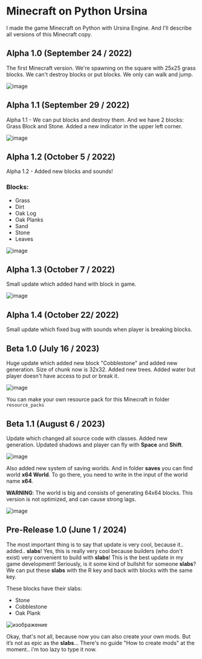 # Minecraft on Python Ursina
I made the game Minecraft on Python with Ursina Engine. 
And I'll describe all versions of this Minecraft copy.

## Alpha 1.0 (September 24 / 2022)
The first Minecraft version.
We're spawning on the square with 25x25 grass blocks.
We can't destroy blocks or put blocks. We only can walk and jump.

![image](https://github.com/TwoIt202/Minecraft-Python-Ursina/assets/111056676/37e4e76b-4b9b-48f6-bf25-7baa68b5273e)

## Alpha 1.1 (September 29 / 2022)
Alpha 1.1 - We can put blocks and destroy them. And we have 2 blocks: Grass Block and Stone.
Added a new indicator in the upper left corner.

![image](https://github.com/TwoIt202/Minecraft-Python-Ursina/assets/111056676/3b48ed7c-4b0d-4f9e-8bed-ac46db0db2a3)

## Alpha 1.2 (October 5 / 2022)
Alpha 1.2 - Added new blocks and sounds!
### Blocks:
* Grass
* Dirt
* Oak Log
* Oak Planks
* Sand
* Stone
* Leaves

![image](https://github.com/TwoIt202/Minecraft-Python-Ursina/assets/111056676/58ed2ec0-7e8b-4ff9-9c11-e7d6805325ca)

## Alpha 1.3 (October 7 / 2022)
Small update which added hand with block in game.

![image](https://github.com/TwoIt202/Minecraft-Python-Ursina/assets/111056676/926a9d6d-fa20-4e52-b53c-88c88f621f34)

## Alpha 1.4 (October 22/ 2022)
Small update which fixed bug with sounds when player is breaking blocks.

## Beta 1.0 (July 16 / 2023)
Huge update which added new block "Cobblestone" and added new generation. Size of chunk now is 32x32.
Added new trees. Added water but player doesn't have access to put or break it.

![image](https://github.com/TwoIt202/Minecraft-Python-Ursina/assets/111056676/645a04b4-6b6e-4520-a1dd-8bdfd4e9bdb9)

You can make your own resource pack for this Minecraft in folder `resource_packs`

## Beta 1.1 (August 6 / 2023)
Update which changed all source code with classes. Added new generation.
Updated shadows and player can fly with **Space** and **Shift**.

![image](https://github.com/TwoIt202/Minecraft-Python-Ursina/assets/111056676/2329990a-96a6-4daf-93f9-ec2c30d8460b)

Also added new system of saving worlds. And in folder **saves** you can find world **x64 World**.
To go there, you need to write in the input of the world name **x64**.

**WARNING**: The world is big and consists of generating 64x64 blocks. This version is not optimized, and can cause strong lags.

![image](https://github.com/TwoIt202/Minecraft-Python-Ursina/assets/111056676/5bfd5ad4-9ae8-456b-9579-31c192585610)

## Pre-Release 1.0 (June 1 / 2024)
The most important thing is to say that update is very cool, because it.. added.. **slabs**! 
Yes, this is really very cool because builders (who don't exist) very convenient to build with **slabs**!
This is the best update in my game development! Seriously, is it some kind of bullshit for someone **slabs**?
We can put these **slabs** with the R key and back with blocks with the same key.

These blocks have their slabs:
* Stone
* Cobblestone
* Oak Plank

![изображение](https://github.com/valmme/Minecraft-Python-Ursina/assets/111056676/16305a9d-552e-4e7b-9a13-c28d8db39b19)

Okay, that's not all, because now you can also create your own mods. But it’s not as epic as the **slabs**...
There's no guide "How to create mods" at the moment.. i'm too lazy to type it now.
